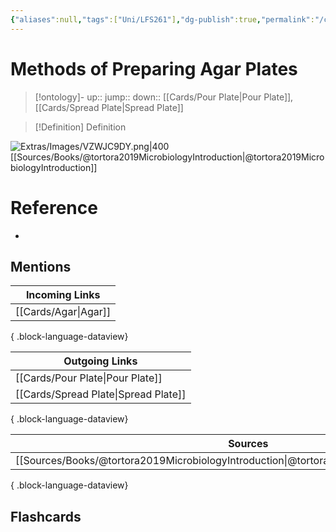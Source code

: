 ```yaml
---
{"aliases":null,"tags":["Uni/LFS261"],"dg-publish":true,"permalink":"/cards/methods-of-preparing-agar-plates/","dgPassFrontmatter":true}
---
```


# Methods of Preparing Agar Plates

> [!ontology]-
> up:: 
> jump:: 
> down:: [[Cards/Pour Plate\|Pour Plate]], [[Cards/Spread Plate\|Spread Plate]]

> [!Definition] Definition
> 

![Extras/Images/VZWJC9DY.png|400](/img/user/Extras/Images/VZWJC9DY.png)
[[Sources/Books/@tortora2019MicrobiologyIntroduction\|@tortora2019MicrobiologyIntroduction]]
# Reference
- 

## Mentions
| Incoming Links          |
| ----------------------- |
| [[Cards/Agar\|Agar]] |

{ .block-language-dataview}

| Outgoing Links                          |
| --------------------------------------- |
| [[Cards/Pour Plate\|Pour Plate]]     |
| [[Cards/Spread Plate\|Spread Plate]] |

{ .block-language-dataview}

| Sources                                                                                         |
| ----------------------------------------------------------------------------------------------- |
| [[Sources/Books/@tortora2019MicrobiologyIntroduction\|@tortora2019MicrobiologyIntroduction]] |

{ .block-language-dataview}

## Flashcards 

